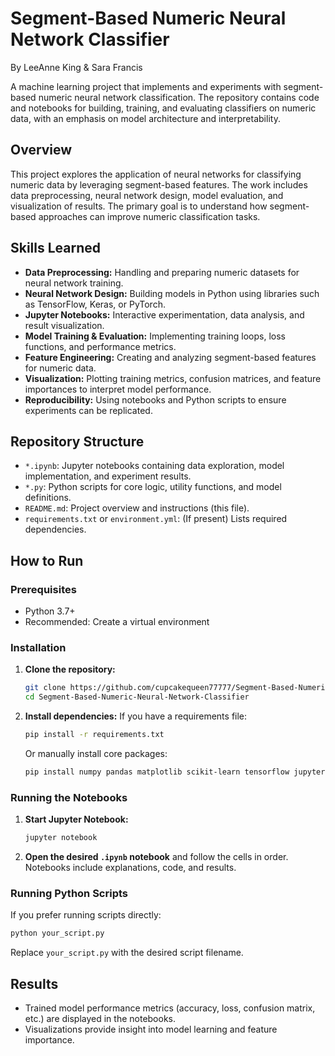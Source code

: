 # Segment-Based Numeric Neural Network Classifier
By LeeAnne King & Sara Francis

A machine learning project that implements and experiments with segment-based numeric neural network classification. The repository contains code and notebooks for building, training, and evaluating classifiers on numeric data, with an emphasis on model architecture and interpretability.

## Overview

This project explores the application of neural networks for classifying numeric data by leveraging segment-based features. The work includes data preprocessing, neural network design, model evaluation, and visualization of results. The primary goal is to understand how segment-based approaches can improve numeric classification tasks.

## Skills Learned

- **Data Preprocessing:** Handling and preparing numeric datasets for neural network training.
- **Neural Network Design:** Building models in Python using libraries such as TensorFlow, Keras, or PyTorch.
- **Jupyter Notebooks:** Interactive experimentation, data analysis, and result visualization.
- **Model Training & Evaluation:** Implementing training loops, loss functions, and performance metrics.
- **Feature Engineering:** Creating and analyzing segment-based features for numeric data.
- **Visualization:** Plotting training metrics, confusion matrices, and feature importances to interpret model performance.
- **Reproducibility:** Using notebooks and Python scripts to ensure experiments can be replicated.

## Repository Structure

- `*.ipynb`: Jupyter notebooks containing data exploration, model implementation, and experiment results.
- `*.py`: Python scripts for core logic, utility functions, and model definitions.
- `README.md`: Project overview and instructions (this file).
- `requirements.txt` or `environment.yml`: (If present) Lists required dependencies.

## How to Run

### Prerequisites

- Python 3.7+
- Recommended: Create a virtual environment

### Installation

1. **Clone the repository:**
   ```bash
   git clone https://github.com/cupcakequeen77777/Segment-Based-Numeric-Neural-Network-Classifier.git
   cd Segment-Based-Numeric-Neural-Network-Classifier
   ```

2. **Install dependencies:**
   If you have a requirements file:
   ```bash
   pip install -r requirements.txt
   ```
   Or manually install core packages:
   ```bash
   pip install numpy pandas matplotlib scikit-learn tensorflow jupyter
   ```

### Running the Notebooks

1. **Start Jupyter Notebook:**
   ```bash
   jupyter notebook
   ```
2. **Open the desired `.ipynb` notebook** and follow the cells in order. Notebooks include explanations, code, and results.

### Running Python Scripts

If you prefer running scripts directly:
```bash
python your_script.py
```
Replace `your_script.py` with the desired script filename.

## Results

- Trained model performance metrics (accuracy, loss, confusion matrix, etc.) are displayed in the notebooks.
- Visualizations provide insight into model learning and feature importance.
